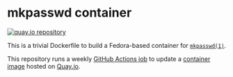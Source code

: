 # mkpasswd container

[![quay.io repository](https://img.shields.io/badge/updated-2025--03--16-green)](https://quay.io/repository/coreos/mkpasswd)

This is a trivial Dockerfile to build a Fedora-based container for [`mkpasswd(1)`](https://github.com/rfc1036/whois).

This repository runs a weekly [GitHub Actions job](https://github.com/coreos/mkpasswd-container/actions/workflows/containers.yml) to update a [container image](https://quay.io/repository/coreos/mkpasswd) hosted on [Quay.io](https://quay.io/).
